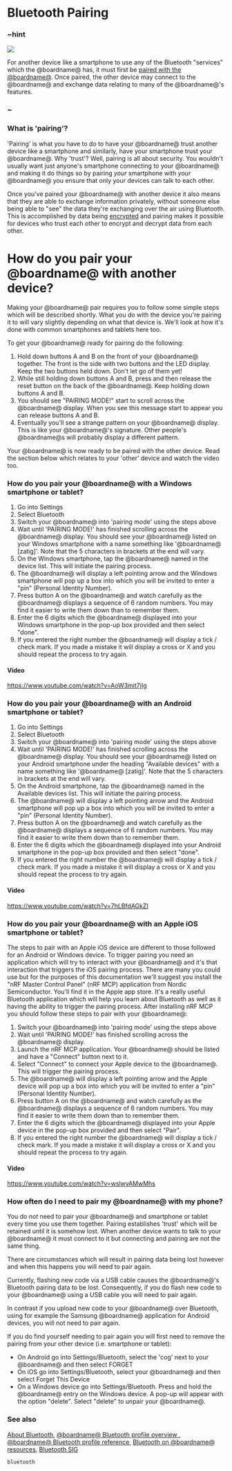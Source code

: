 # Bluetooth Pairing 

### ~hint
![](/static/bluetooth/Bluetooth_SIG.png)

For another device like a smartphone to use any of the Bluetooth "services" which the @boardname@ has, it must first be [paired with the @boardname@](/reference/bluetooth/bluetooth-pairing). Once paired, the other device may connect to the @boardname@ and exchange data relating to many of the @boardname@'s features.

### ~

### What is 'pairing'?

'Pairing' is what you have to do to have your @boardname@ trust another device like a smartphone and similarly, have your smartphone trust your @boardname@. Why 'trust'? Well, pairing is all about security. You wouldn't usually want just anyone's smartphone connecting to your @boardname@ and making it do things so by pairing *your* smartphone with *your* @boardname@ you ensure that only your devices can talk to each other.     

Once you've paired your @boardname@ with another device it also means that they are able to exchange information privately, without someone else being able to "see" the data they're exchanging over the air using Bluetooth. This is accomplished by data being [encrypted](https://en.wikipedia.org/wiki/Encryption) and pairing makes it possible for devices who trust each other to encrypt and decrypt data from each other.

# How do you pair your @boardname@ with another device?

Making your @boardname@ pair requires you to follow some simple steps which will be described shortly. What you do with the device you're pairing it to will vary slightly depending on what that device is. We'll look at how it's done with common smartphones and tablets here too.

To get your @boardname@ ready for pairing do the following:

1. Hold down buttons A and B on the front of your @boardname@ together. The front is the side with two buttons and the LED display. Keep the two buttons held down. Don't let go of them yet!
2. While still holding down buttons A and B, press and then release the reset button on the back of the @boardname@. Keep holding down buttons A and B.
3. You should see "PAIRING MODE!" start to scroll across the @boardname@ display. When you see this message start to appear you can release buttons A and B.
4. Eventually you'll see a strange pattern on your @boardname@ display. This is like your @boardname@'s signature. Other people's @boardname@s will probably display a different pattern.

Your @boardname@ is now ready to be paired with the other device. Read the section below which relates to your 'other' device and watch the video too. 

### How do you pair your @boardname@ with a Windows smartphone or tablet?

1. Go into Settings
2. Select Bluetooth
3. Switch your @boardname@ into 'pairing mode' using the steps above
4. Wait until 'PAIRING MODE!' has finished scrolling across the @boardname@ display. You should see your @boardname@ listed on your Windows smartphone with a name something like '@boardname@ [zatig]'. Note that the 5 characters in brackets at the end will vary.
5. On the Windows smartphone, tap the @boardname@ named in the device list. This will initiate the pairing process.
6. The @boardname@ will display a left pointing arrow and the Windows smartphone will pop up a box into which you will be invited to enter a "pin" (Personal Identity Number).
7. Press button A on the @boardname@ and watch carefully as the @boardname@ displays a sequence of 6 random numbers. You may find it easier to write them down than to remember them.
8. Enter the 6 digits which the @boardname@ displayed into your Windows smartphone in the pop-up box provided and then select "done".
9. If you entered the right number the @boardname@ will display a tick / check mark. If you made a mistake it will display a cross or X and you should repeat the process to try again. 

#### Video
https://www.youtube.com/watch?v=AoW3mit7jIg


### How do you pair your @boardname@ with an Android smartphone or tablet?

1. Go into Settings
2. Select Bluetooth
3. Switch your @boardname@ into 'pairing mode' using the steps above
4. Wait until 'PAIRING MODE!' has finished scrolling across the @boardname@ display. You should see your @boardname@ listed on your Android smartphone under the heading "Available devices" with a name something like '@boardname@ [zatig]'. Note that the 5 characters in brackets at the end will vary.
5. On the Android smartphone, tap the @boardname@ named in the Available devices list. This will initiate the pairing process.
6. The @boardname@ will display a left pointing arrow and the Android smartphone will pop up a box into which you will be invited to enter a "pin" (Personal Identity Number).
7. Press button A on the @boardname@ and watch carefully as the @boardname@ displays a sequence of 6 random numbers. You may find it easier to write them down than to remember them.
8. Enter the 6 digits which the @boardname@ displayed into your Android smartphone in the pop-up box provided and then select "done".
9. If you entered the right number the @boardname@ will display a tick / check mark. If you made a mistake it will display a cross or X and you should repeat the process to try again. 

#### Video
https://www.youtube.com/watch?v=7hLBfdAGkZI

### How do you pair your @boardname@ with an Apple iOS smartphone or tablet?

The steps to pair with an Apple iOS device are different to those followed for an Android or Windows device. To trigger pairing you need an application which will try to interact with your @boardname@ and it's that interaction that triggers the iOS pairing process. There are many you could use but for the purposes of this documentation we'll suggest you install the "nRF Master Control Panel" (nRF MCP) application from Nordic Semiconductor. You'll find it in the Apple app store. It's a really useful Bluetooth application which will help you learn about Bluetooth as well as it having the ability to trigger the pairing process. After installing nRF MCP you should follow these steps to pair with your @boardname@:

1. Switch your @boardname@ into 'pairing mode' using the steps above
2. Wait until 'PAIRING MODE!' has finished scrolling across the @boardname@ display.
3. Launch the nRF MCP application. Your @boardname@ should be listed and have a "Connect" button next to it.
4. Select "Connect" to connect your Apple device to the @boardname@. This will trigger the pairing process.
5. The @boardname@ will display a left pointing arrow and the Apple device will pop up a box into which you will be invited to enter a "pin" (Personal Identity Number).
6. Press button A on the @boardname@ and watch carefully as the @boardname@ displays a sequence of 6 random numbers. You may find it easier to write them down than to remember them.
7. Enter the 6 digits which the @boardname@ displayed into your Apple device in the pop-up box provided and then select "Pair".
8. If you entered the right number the @boardname@ will display a tick / check mark. If you made a mistake it will display a cross or X and you should repeat the process to try again. 

#### Video
https://www.youtube.com/watch?v=wslwyAMwMhs


### How often do I need to pair my @boardname@ with my phone?

You do *not* need to pair your @boardname@ and smartphone or tablet every time you use them together. Pairing establishes 'trust' which will be retained until it is somehow lost. When another device wants to talk to your @boardname@ it must connect to it but connecting and pairing are not the same thing.

There are circumstances which will result in pairing data being lost however and when this happens you will need to pair again.  

Currently, flashing new code via a USB cable causes the @boardname@'s Bluetooth pairing data to be lost. Consequently, if you do flash new code to your @boardname@ using a USB cable you will need to pair again.

In contrast if you upload new code to your @boardname@ over Bluetooth, using for example the Samsung @boardname@ application for Android devices, you will not need to pair again.

If you do find yourself needing to pair again you will first need to remove the pairing from your other device (i.e. smartphone or tablet):

* On Android go into Settings/Bluetooth, select the 'cog' next to your @boardname@ and then select FORGET
* On iOS go into Settings/Bluetooth, select your @boardname@ and then select Forget This Device
* On a Windows device go into Settings/Bluetooth. Press and hold the @boardname@ entry on the Windows device. A pop-up will appear with the option "delete". Select "delete" to unpair your @boardname@.

### See also

[About Bluetooth](/reference/bluetooth/about-bluetooth), [@boardname@ Bluetooth profile overview ](http://lancaster-university.github.io/microbit-docs/ble/profile/), [@boardname@ Bluetooth profile reference](http://lancaster-university.github.io/microbit-docs/resources/bluetooth/microbit-profile-V1.9-Level-2.pdf),  [Bluetooth on @boardname@ resources](http://bluetooth-mdw.blogspot.co.uk/p/bbc-microbit.html), [Bluetooth SIG](https://www.bluetooth.com)


```package
bluetooth
```